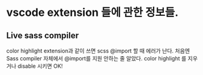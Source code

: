 # vscode extension 들에 관한 정보들.

## Live sass compiler
color highlight extension과 같이 쓰면 scss @import 할 때 에러가 난다.
처음엔 Sass compiler 자체에서 @import를 지원 안하는 줄 알았다.
color highlight 를 지우거나 disable 시키면 OK!
